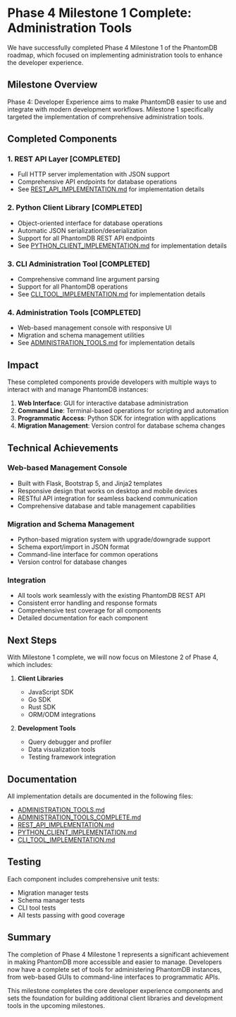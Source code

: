 # Phase 4 Milestone 1 Complete: Administration Tools

We have successfully completed Phase 4 Milestone 1 of the PhantomDB roadmap, which focused on implementing administration tools to enhance the developer experience.

## Milestone Overview

Phase 4: Developer Experience aims to make PhantomDB easier to use and integrate with modern development workflows. Milestone 1 specifically targeted the implementation of comprehensive administration tools.

## Completed Components

### 1. REST API Layer [COMPLETED]
- Full HTTP server implementation with JSON support
- Comprehensive API endpoints for database operations
- See [REST_API_IMPLEMENTATION.md](REST_API_IMPLEMENTATION.md) for implementation details

### 2. Python Client Library [COMPLETED]
- Object-oriented interface for database operations
- Automatic JSON serialization/deserialization
- Support for all PhantomDB REST API endpoints
- See [PYTHON_CLIENT_IMPLEMENTATION.md](PYTHON_CLIENT_IMPLEMENTATION.md) for implementation details

### 3. CLI Administration Tool [COMPLETED]
- Comprehensive command line argument parsing
- Support for all PhantomDB operations
- See [CLI_TOOL_IMPLEMENTATION.md](CLI_TOOL_IMPLEMENTATION.md) for implementation details

### 4. Administration Tools [COMPLETED]
- Web-based management console with responsive UI
- Migration and schema management utilities
- See [ADMINISTRATION_TOOLS.md](ADMINISTRATION_TOOLS.md) for implementation details

## Impact

These completed components provide developers with multiple ways to interact with and manage PhantomDB instances:

1. **Web Interface**: GUI for interactive database administration
2. **Command Line**: Terminal-based operations for scripting and automation
3. **Programmatic Access**: Python SDK for integration with applications
4. **Migration Management**: Version control for database schema changes

## Technical Achievements

### Web-based Management Console
- Built with Flask, Bootstrap 5, and Jinja2 templates
- Responsive design that works on desktop and mobile devices
- RESTful API integration for seamless backend communication
- Comprehensive database and table management capabilities

### Migration and Schema Management
- Python-based migration system with upgrade/downgrade support
- Schema export/import in JSON format
- Command-line interface for common operations
- Version control for database changes

### Integration
- All tools work seamlessly with the existing PhantomDB REST API
- Consistent error handling and response formats
- Comprehensive test coverage for all components
- Detailed documentation for each component

## Next Steps

With Milestone 1 complete, we will now focus on Milestone 2 of Phase 4, which includes:

1. **Client Libraries**
   - JavaScript SDK
   - Go SDK
   - Rust SDK
   - ORM/ODM integrations

2. **Development Tools**
   - Query debugger and profiler
   - Data visualization tools
   - Testing framework integration

## Documentation

All implementation details are documented in the following files:
- [ADMINISTRATION_TOOLS.md](ADMINISTRATION_TOOLS.md)
- [ADMINISTRATION_TOOLS_COMPLETE.md](ADMINISTRATION_TOOLS_COMPLETE.md)
- [REST_API_IMPLEMENTATION.md](REST_API_IMPLEMENTATION.md)
- [PYTHON_CLIENT_IMPLEMENTATION.md](PYTHON_CLIENT_IMPLEMENTATION.md)
- [CLI_TOOL_IMPLEMENTATION.md](CLI_TOOL_IMPLEMENTATION.md)

## Testing

Each component includes comprehensive unit tests:
- Migration manager tests
- Schema manager tests
- CLI tool tests
- All tests passing with good coverage

## Summary

The completion of Phase 4 Milestone 1 represents a significant achievement in making PhantomDB more accessible and easier to manage. Developers now have a complete set of tools for administering PhantomDB instances, from web-based GUIs to command-line interfaces to programmatic APIs.

This milestone completes the core developer experience components and sets the foundation for building additional client libraries and development tools in the upcoming milestones.
